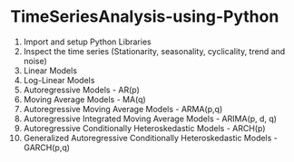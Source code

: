 # TimeSeriesAnalysis-using-Python

1. Import and setup Python Libraries
2. Inspect the time series (Stationarity, seasonality, cyclicality, trend and noise)
3. Linear Models
4. Log-Linear Models
5. Autoregressive Models - AR(p)
6. Moving Average Models - MA(q)
7. Autoregressive Moving Average Models - ARMA(p,q)
8. Autoregressive Integrated Moving Average Models - ARIMA(p, d, q)
9. Autoregressive Conditionally Heteroskedastic Models - ARCH(p)
10. Generalized Autoregressive Conditionally Heteroskedastic Models - GARCH(p,q)
